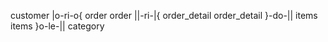 customer       |o-ri-o{     order
order          ||-ri-|{     order_detail
order_detail    }-do-||     items
items          }o-le-||     category
